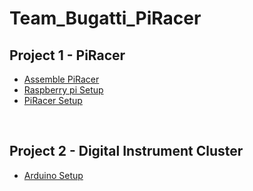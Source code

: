 # Team_Bugatti_PiRacer

## Project 1 - PiRacer
- [Assemble PiRacer](https://www.waveshare.com/w/upload/a/a2/Piracer_pro_ai_kit-en2.pdf)
- [Raspberry pi Setup](https://github.com/SEA-ME/Team_Bugatti_PiRacer/tree/main/Project%201%20-%20PiRacer#raspberry-pi-setup)
- [PiRacer Setup](https://github.com/SEA-ME/Team_Bugatti_PiRacer/tree/main/Project%201%20-%20PiRacer#piracer-setup)

<br/>

## Project 2 - Digital Instrument Cluster

- [Arduino Setup](https://github.com/SEA-ME/Team_Bugatti_PiRacer/tree/main/Project%202%20-%20Digital%20Instrument%20Cluster#arduino-setup)